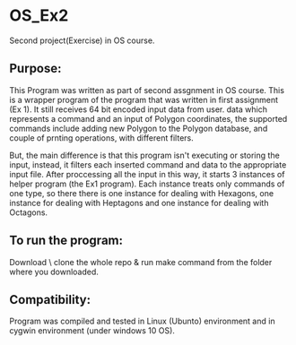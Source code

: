 # OS_Ex2
Second project(Exercise) in OS course.

## **Purpose:**

This Program was written as part of second
assgnment in OS course. This is a wrapper program of the
program that was written in first assignment (Ex 1). It
still receives 64 bit encoded input data from user.
data which represents a command and an input
of Polygon coordinates, the supported commands include
adding new Polygon to the Polygon database, and couple
of prnting operations, with different filters.

But, the main difference is that this program isn't
executing or storing the input, instead, it filters each
inserted command and data to the appropriate input file.
After proccessing all the input in this way, it starts
3 instances of helper program (the Ex1 program).
Each instance treats only commands of one type, so there
there is one instance for dealing with Hexagons, one
instance for dealing with Heptagons and one instance for
dealing with Octagons.

## **To run the program:**
Download \ clone the whole repo & run make command from the 
folder where you downloaded.

## **Compatibility:**
Program was compiled and tested in Linux (Ubunto) environment 
and in cygwin environment (under windows 10 OS).
